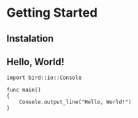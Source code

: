 # Getting Started

## Instalation

## Hello, World!
```bird
import bird::io::Console

func main()
{
	Console.output_line("Hello, World!")
}
```